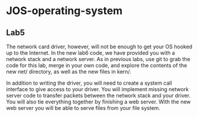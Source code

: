 # JOS-operating-system

## Lab5

The network card driver, however, will not be enough to get your OS hooked up to the Internet. In the new lab6 code, we have provided you with a network stack and a network server. As in previous labs, use git to grab the code for this lab, merge in your own code, and explore the contents of the new net/ directory, as well as the new files in kern/.

In addition to writing the driver, you will need to create a system call interface to give access to your driver. You will implement missing network server code to transfer packets between the network stack and your driver. You will also tie everything together by finishing a web server. With the new web server you will be able to serve files from your file system.
